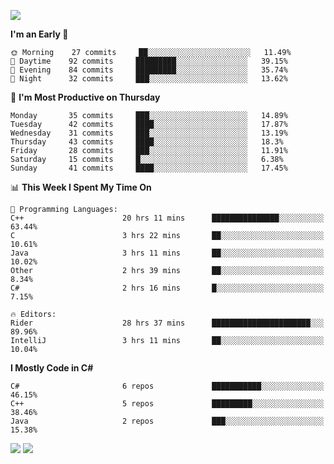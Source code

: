 ![](https://komarev.com/ghpvc/?username=lilpidgey&color=red)
<!--START_SECTION:waka-->
**I'm an Early 🐤** 

```text
🌞 Morning    27 commits     ██░░░░░░░░░░░░░░░░░░░░░░░   11.49% 
🌆 Daytime    92 commits     █████████░░░░░░░░░░░░░░░░   39.15% 
🌃 Evening    84 commits     █████████░░░░░░░░░░░░░░░░   35.74% 
🌙 Night      32 commits     ███░░░░░░░░░░░░░░░░░░░░░░   13.62%

```
📅 **I'm Most Productive on Thursday** 

```text
Monday       35 commits     ███░░░░░░░░░░░░░░░░░░░░░░   14.89% 
Tuesday      42 commits     ████░░░░░░░░░░░░░░░░░░░░░   17.87% 
Wednesday    31 commits     ███░░░░░░░░░░░░░░░░░░░░░░   13.19% 
Thursday     43 commits     ████░░░░░░░░░░░░░░░░░░░░░   18.3% 
Friday       28 commits     ███░░░░░░░░░░░░░░░░░░░░░░   11.91% 
Saturday     15 commits     █░░░░░░░░░░░░░░░░░░░░░░░░   6.38% 
Sunday       41 commits     ████░░░░░░░░░░░░░░░░░░░░░   17.45%

```


📊 **This Week I Spent My Time On** 

```text
💬 Programming Languages: 
C++                      20 hrs 11 mins      ███████████████░░░░░░░░░░   63.44% 
C                        3 hrs 22 mins       ██░░░░░░░░░░░░░░░░░░░░░░░   10.61% 
Java                     3 hrs 11 mins       ██░░░░░░░░░░░░░░░░░░░░░░░   10.02% 
Other                    2 hrs 39 mins       ██░░░░░░░░░░░░░░░░░░░░░░░   8.34% 
C#                       2 hrs 16 mins       █░░░░░░░░░░░░░░░░░░░░░░░░   7.15%

🔥 Editors: 
Rider                    28 hrs 37 mins      ██████████████████████░░░   89.96% 
IntelliJ                 3 hrs 11 mins       ██░░░░░░░░░░░░░░░░░░░░░░░   10.04%

```

**I Mostly Code in C#** 

```text
C#                       6 repos             ███████████░░░░░░░░░░░░░░   46.15% 
C++                      5 repos             █████████░░░░░░░░░░░░░░░░   38.46% 
Java                     2 repos             ███░░░░░░░░░░░░░░░░░░░░░░   15.38%

```



<!--END_SECTION:waka-->
![](https://hit.yhype.me/github/profile?user_id=42968544)
![](https://komarev.com/ghpvc/?lilpidgey)
